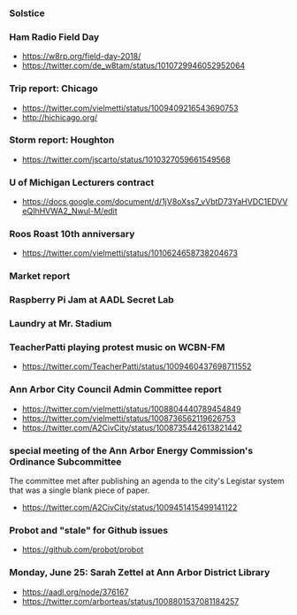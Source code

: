 ### Solstice

### Ham Radio Field Day

* https://w8rp.org/field-day-2018/
* https://twitter.com/de_w8tam/status/1010729946052952064

### Trip report: Chicago

* https://twitter.com/vielmetti/status/1009409216543690753
* http://hichicago.org/

### Storm report: Houghton

* https://twitter.com/jscarto/status/1010327059661549568

### U of Michigan Lecturers contract

* https://docs.google.com/document/d/1jV8oXss7_vVbtD73YaHVDC1EDVVeQIhHVWA2_Nwul-M/edit

### Roos Roast 10th anniversary

* https://twitter.com/vielmetti/status/1010624658738204673

### Market report

### Raspberry Pi Jam at AADL Secret Lab

### Laundry at Mr. Stadium

### TeacherPatti playing protest music on WCBN-FM

* https://twitter.com/TeacherPatti/status/1009460437698711552

### Ann Arbor City Council Admin Committee report

* https://twitter.com/vielmetti/status/1008804440789454849
* https://twitter.com/vielmetti/status/1008736562119626753
* https://twitter.com/A2CivCity/status/1008735442613821442

### special meeting of the Ann Arbor Energy Commission's Ordinance Subcommittee

The committee met after publishing an agenda to the city's Legistar system
that was a single blank piece of paper.

* https://twitter.com/A2CivCity/status/1009451415499141122

### Probot and "stale" for Github issues

* https://github.com/probot/probot

### Monday, June 25: Sarah Zettel at Ann Arbor District Library

* https://aadl.org/node/376167
* https://twitter.com/arborteas/status/1008801537081184257

